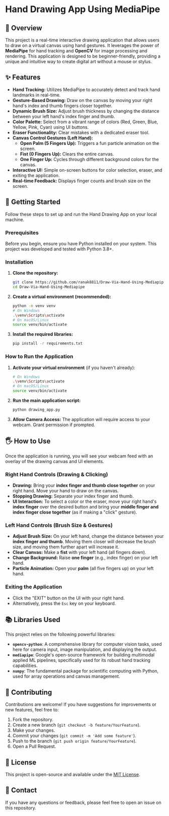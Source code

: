 # Hand Drawing App Using MediaPipe

## 🎨 Overview

This project is a real-time interactive drawing application that allows users to draw on a virtual canvas using hand gestures. It leverages the power of **MediaPipe** for hand tracking and **OpenCV** for image processing and rendering. This application is designed to be beginner-friendly, providing a unique and intuitive way to create digital art without a mouse or stylus.

## ✨ Features

- **Hand Tracking:** Utilizes MediaPipe to accurately detect and track hand landmarks in real-time.
- **Gesture-Based Drawing:** Draw on the canvas by moving your right hand's index and thumb fingers closer together.
- **Dynamic Brush Size:** Adjust brush thickness by changing the distance between your left hand's index finger and thumb.
- **Color Palette:** Select from a vibrant range of colors (Red, Green, Blue, Yellow, Pink, Cyan) using UI buttons.
- **Eraser Functionality:** Clear mistakes with a dedicated eraser tool.
- **Canvas Control Gestures (Left Hand):**
  - **Open Palm (5 Fingers Up):** Triggers a fun particle animation on the screen.
  - **Fist (0 Fingers Up):** Clears the entire canvas.
  - **One Finger Up:** Cycles through different background colors for the canvas.
- **Interactive UI:** Simple on-screen buttons for color selection, eraser, and exiting the application.
- **Real-time Feedback:** Displays finger counts and brush size on the screen.

## 🚀 Getting Started

Follow these steps to set up and run the Hand Drawing App on your local machine.

### Prerequisites

Before you begin, ensure you have Python installed on your system. This project was developed and tested with Python 3.8+.

### Installation

1.  **Clone the repository:**

    ```bash
    git clone https://github.com/ranak8811/Draw-Via-Hand-Using-Mediapipe.git
    cd Draw-Via-Hand-Using-Mediapipe
    ```

2.  **Create a virtual environment (recommended):**

    ```bash
    python -m venv venv
    # On Windows
    .\venv\Scripts\activate
    # On macOS/Linux
    source venv/bin/activate
    ```

3.  **Install the required libraries:**
    ```bash
    pip install -r requirements.txt
    ```

### How to Run the Application

1.  **Activate your virtual environment** (if you haven't already):

    ```bash
    # On Windows
    .\venv\Scripts\activate
    # On macOS/Linux
    source venv/bin/activate
    ```

2.  **Run the main application script:**

    ```bash
    python drawing_app.py
    ```

3.  **Allow Camera Access:** The application will require access to your webcam. Grant permission if prompted.

## 🖐️ How to Use

Once the application is running, you will see your webcam feed with an overlay of the drawing canvas and UI elements.

### Right Hand Controls (Drawing & Clicking)

- **Drawing:** Bring your **index finger and thumb close together** on your right hand. Move your hand to draw on the canvas.
- **Stopping Drawing:** Separate your index finger and thumb.
- **UI Interaction:** To select a color or the eraser, move your right hand's **index finger** over the desired button and bring your **middle finger and index finger close together** (as if making a "click" gesture).

### Left Hand Controls (Brush Size & Gestures)

- **Adjust Brush Size:** On your left hand, change the distance between your **index finger and thumb**. Moving them closer will decrease the brush size, and moving them further apart will increase it.
- **Clear Canvas:** Make a **fist** with your left hand (all fingers down).
- **Change Background:** Raise **one finger** (e.g., index finger) on your left hand.
- **Particle Animation:** Open your **palm** (all five fingers up) on your left hand.

### Exiting the Application

- Click the "EXIT" button on the UI with your right hand.
- Alternatively, press the `Esc` key on your keyboard.

## 📚 Libraries Used

This project relies on the following powerful libraries:

- **`opencv-python`**: A comprehensive library for computer vision tasks, used here for camera input, image manipulation, and displaying the output.
- **`mediapipe`**: Google's open-source framework for building multimodal applied ML pipelines, specifically used for its robust hand tracking capabilities.
- **`numpy`**: The fundamental package for scientific computing with Python, used for array operations and canvas management.

## 🤝 Contributing

Contributions are welcome! If you have suggestions for improvements or new features, feel free to:

1.  Fork the repository.
2.  Create a new branch (`git checkout -b feature/YourFeature`).
3.  Make your changes.
4.  Commit your changes (`git commit -m 'Add some feature'`).
5.  Push to the branch (`git push origin feature/YourFeature`).
6.  Open a Pull Request.

## 📄 License

This project is open-source and available under the [MIT License](LICENSE).

## 📧 Contact

If you have any questions or feedback, please feel free to open an issue on this repository.
